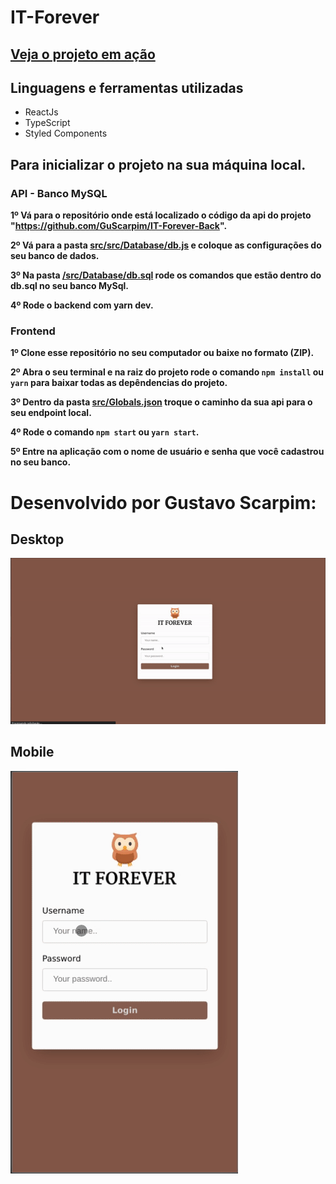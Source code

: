 # IT-Forever

## <a href="https://itforever.netlify.app/">Veja o projeto em ação</a>

## Linguagens e ferramentas utilizadas

* ReactJs
* TypeScript
* Styled Components

## Para inicializar o projeto na sua máquina local.

### API - Banco MySQL
<b>1º Vá para o repositório onde está localizado o código da api do projeto "<a href="https://github.com/GuScarpim/IT-Forever-Back">https://github.com/GuScarpim/IT-Forever-Back</a>".</b>

<b>2º Vá para a pasta <a href="https://github.com/GuScarpim/IT-Forever-Back/blob/main/src/Database/db.js">src/src/Database/db.js</a> e coloque as configurações do seu banco de dados.</b>

<b>3º Na pasta <a href="https://github.com/GuScarpim/IT-Forever-Back/blob/main/src/Database/db.sql">/src/Database/db.sql</a> rode os comandos que estão dentro do db.sql no seu banco MySql.</a>

<b>4º Rode o backend com yarn dev.</b>

### Frontend

<b>1º Clone esse repositório no seu computador ou baixe no formato (ZIP).</b>

<b>2º Abra o seu terminal e na raiz do projeto rode o comando `npm install` ou `yarn` para baixar todas as depêndencias do projeto.</b>

<b>3º Dentro da pasta <a href="https://github.com/GuScarpim/IT-Forever/blob/main/src/Globals.json">src/Globals.json</a> troque o caminho da sua api para o seu endpoint local.</b>

<b>4º Rode o comando `npm start` ou `yarn start`.</b>

<b>5º Entre na aplicação com o nome de usuário e senha que você cadastrou no seu banco.</b>

# Desenvolvido por Gustavo Scarpim:

## Desktop
![Projeto em ação](./src/Assets/IT_forever.gif)

## Mobile
![Projeto em ação](./src/Assets/IT_foreverMobile.gif)

